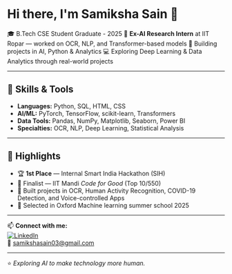 # Hi there, I'm Samiksha Sain 👋

🎓 B.Tech CSE Student Graduate - 2025 
🔬 **Ex-AI Research Intern** at IIT Ropar — worked on OCR, NLP, and Transformer-based models 
🚀 Building projects in AI, Python & Analytics
💻 Exploring Deep Learning & Data Analytics through real-world projects

---

## 🚀 Skills & Tools
- **Languages:** Python, SQL, HTML, CSS
- **AI/ML:** PyTorch, TensorFlow, scikit-learn, Transformers
- **Data Tools:** Pandas, NumPy, Matplotlib, Seaborn, Power BI
- **Specialties:** OCR, NLP, Deep Learning, Statistical Analysis

---

## 📌 Highlights
- 🏆 **1st Place** — Internal Smart India Hackathon (SIH)  
- 🎯 Finalist — IIT Mandi *Code for Good* (Top 10/550)  
- 🤖 Built projects in OCR, Human Activity Recognition, COVID-19 Detection, and Voice-controlled Apps
- 🚀 Selected in Oxford Machine learning summer school 2025

---

📫 **Connect with me:**  
[![LinkedIn](https://img.shields.io/badge/LinkedIn-blue?logo=linkedin&logoColor=white)](https://linkedin.com/in/samiksha-sain)  
📧 [samikshasain03@gmail.com](mailto:samikshasain03@gmail.com)

---
⭐ _Exploring AI to make technology more human._
